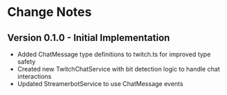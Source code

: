 # Change Notes

## Version 0.1.0 - Initial Implementation
- Added ChatMessage type definitions to twitch.ts for improved type safety
- Created new TwitchChatService with bit detection logic to handle chat interactions
- Updated StreamerbotService to use ChatMessage events 